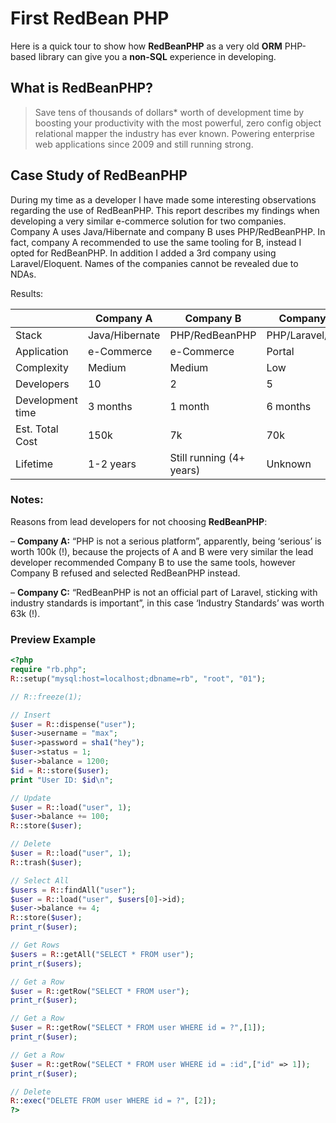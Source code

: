 # First RedBean PHP

Here is a quick tour to show how **RedBeanPHP** as a very old **ORM** PHP-based library can give you a **non-SQL** experience in developing.

## What is RedBeanPHP?

> Save tens of thousands of dollars* worth of development time by boosting your productivity with the most powerful, zero config object relational mapper the industry has ever known.
> Powering enterprise web applications since 2009 and still running strong.

## Case Study of RedBeanPHP

During my time as a developer I have made some interesting observations regarding the use of RedBeanPHP. This report describes my findings when developing a very similar e-commerce solution for two companies. Company A uses Java/Hibernate and company B uses PHP/RedBeanPHP. In fact, company A recommended to use the same tooling for B, instead I opted for RedBeanPHP. In addition I added a 3rd company using Laravel/Eloquent. Names of the
companies cannot be revealed due to NDAs.

Results:

|            | Company A | Company B | Company C |
| ---------- | --------- | --------- | --------- |
| Stack      |  Java/Hibernate | PHP/RedBeanPHP | PHP/Laravel/Eloq |
| Application | e-Commerce | e-Commerce | Portal |
| Complexity | Medium | Medium | Low |
| Developers | 10 | 2 | 5 |
| Development time | 3 months | 1 month | 6 months |
| Est. Total Cost | 150k | 7k | 70k |
| Lifetime | 1-2 years | Still running (4+ years) | Unknown |

### Notes:

Reasons from lead developers for not choosing **RedBeanPHP**:

– **Company A:** “PHP is not a serious platform”, apparently, being ‘serious’ is worth 100k (!),
because the projects of A and B were very similar the lead developer recommended Company B to
use the same tools, however Company B refused and selected RedBeanPHP instead.

– **Company C:** “RedBeanPHP is not an official part of Laravel, sticking with industry standards is
important”, in this case ‘Industry Standards’ was worth 63k (!).

### Preview Example

```php
<?php
require "rb.php";
R::setup("mysql:host=localhost;dbname=rb", "root", "01");

// R::freeze(1);

// Insert
$user = R::dispense("user");
$user->username = "max";
$user->password = sha1("hey");
$user->status = 1;
$user->balance = 1200;
$id = R::store($user);
print "User ID: $id\n";

// Update
$user = R::load("user", 1);
$user->balance += 100;
R::store($user);

// Delete
$user = R::load("user", 1);
R::trash($user);

// Select All
$users = R::findAll("user");
$user = R::load("user", $users[0]->id);
$user->balance += 4;
R::store($user);
print_r($user);

// Get Rows
$users = R::getAll("SELECT * FROM user");
print_r($users);

// Get a Row
$user = R::getRow("SELECT * FROM user");
print_r($user);

// Get a Row
$user = R::getRow("SELECT * FROM user WHERE id = ?",[1]);
print_r($user);

// Get a Row
$user = R::getRow("SELECT * FROM user WHERE id = :id",["id" => 1]);
print_r($user);

// Delete
R::exec("DELETE FROM user WHERE id = ?", [2]);
?>
```
